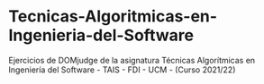 # Tecnicas-Algoritmicas-en-Ingenieria-del-Software
Ejercicios de DOMjudge de la asignatura Técnicas Algorítmicas en Ingeniería del Software - TAIS - FDI - UCM - (Curso 2021/22)
